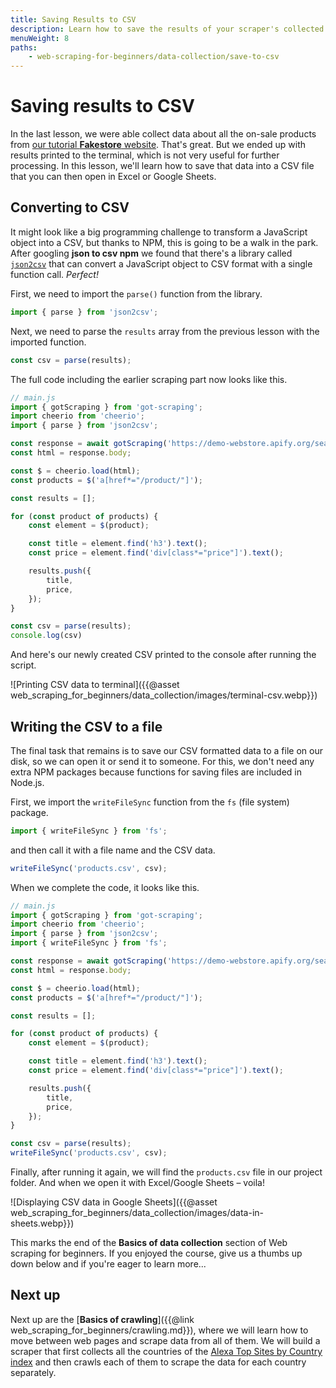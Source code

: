 ```yaml
---
title: Saving Results to CSV
description: Learn how to save the results of your scraper's collected data to a CSV file that can be opened in Excel, Google Sheets, or any other spreadsheets program.
menuWeight: 8
paths:
    - web-scraping-for-beginners/data-collection/save-to-csv
---
```


# [](#saving-to-csv) Saving results to CSV

In the last lesson, we were able collect data about all the on-sale products from <a href="https://demo-webstore.apify.org/" target="_blank">our tutorial **Fakestore** website</a>. That's great. But we ended up with results printed to the terminal, which is not very useful for further processing. In this lesson, we'll learn how to save that data into a CSV file that you can then open in Excel or Google Sheets.

## [](#converting-to-csv) Converting to CSV

It might look like a big programming challenge to transform a JavaScript object into a CSV, but thanks to NPM, this is going to be a walk in the park. After googling **json to csv npm** we found that there's a library called <a href="https://www.npmjs.com/package/json2csv" target="_blank">`json2csv`</a> that can convert a JavaScript object to CSV format with a single function call. _Perfect!_

First, we need to import the `parse()` function from the library.

```JavaScript
import { parse } from 'json2csv';
```

Next, we need to parse the `results` array from the previous lesson with the imported function.

```JavaScript
const csv = parse(results);
```

The full code including the earlier scraping part now looks like this.

```JavaScript
// main.js
import { gotScraping } from 'got-scraping';
import cheerio from 'cheerio';
import { parse } from 'json2csv';

const response = await gotScraping('https://demo-webstore.apify.org/search/on-sale');
const html = response.body;

const $ = cheerio.load(html);
const products = $('a[href*="/product/"]');

const results = [];

for (const product of products) {
    const element = $(product);

    const title = element.find('h3').text();
    const price = element.find('div[class*="price"]').text();

    results.push({
        title,
        price,
    });
}

const csv = parse(results);
console.log(csv)
```

And here's our newly created CSV printed to the console after running the script.

![Printing CSV data to terminal]({{@asset web_scraping_for_beginners/data_collection/images/terminal-csv.webp}})

## [](#writing-to-file) Writing the CSV to a file

The final task that remains is to save our CSV formatted data to a file on our disk, so we can open it or send it to someone. For this, we don't need any extra NPM packages because functions for saving files are included in Node.js.

First, we import the `writeFileSync` function from the `fs` (file system) package.

```JavaScript
import { writeFileSync } from 'fs';
```

and then call it with a file name and the CSV data.

```JavaScript
writeFileSync('products.csv', csv);
```

When we complete the code, it looks like this.

```JavaScript
// main.js
import { gotScraping } from 'got-scraping';
import cheerio from 'cheerio';
import { parse } from 'json2csv';
import { writeFileSync } from 'fs';

const response = await gotScraping('https://demo-webstore.apify.org/search/on-sale');
const html = response.body;

const $ = cheerio.load(html);
const products = $('a[href*="/product/"]');

const results = [];

for (const product of products) {
    const element = $(product);

    const title = element.find('h3').text();
    const price = element.find('div[class*="price"]').text();

    results.push({
        title,
        price,
    });
}

const csv = parse(results);
writeFileSync('products.csv', csv);
```

Finally, after running it again, we will find the `products.csv` file in our project folder. And when we open it with Excel/Google Sheets – voila!

![Displaying CSV data in Google Sheets]({{@asset web_scraping_for_beginners/data_collection/images/data-in-sheets.webp}})

This marks the end of the **Basics of data collection** section of Web scraping for beginners. If you enjoyed the course, give us a thumbs up down below and if you're eager to learn more...

## [](#next) Next up

Next up are the [**Basics of crawling**]({{@link web_scraping_for_beginners/crawling.md}}), where we will learn how to move between web pages and scrape data from all of them. We will build a scraper that first collects all the countries of the <a href="https://www.alexa.com/topsites/countries" target="_blank">Alexa Top Sites by Country index</a> and then crawls each of them to scrape the data for each country separately.
